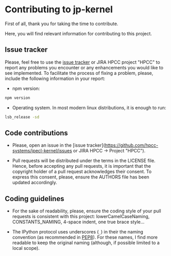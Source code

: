 # Contributing to jp-kernel

First of all, thank you for taking the time to contribute.

Here, you will find relevant information for contributing to this project.


## Issue tracker

Please, feel free to use the [issue
tracker](https://github.com/hpcc-systems/jpecl-kernel/issues) or JIRA HPCC
project "HPCC" to report any problems you encounter or any enhancements
you would like to see implemented. To facilitate the process of fixing a
problem, please, include the following information in your report:

- npm version:

```sh
npm version
```

- Operating system. In most modern linux distributions, it is enough to run:

```sh
lsb_release -sd
```


## Code contributions

- Please, open an issue in the [issue
  tracker](https://github.com/hpcc-systems/jpecl-kernel/issues or JIRA HPCC
  -> Project "HPCC").

- Pull requests will be distributed under the terms in the LICENSE file. Hence,
  before accepting any pull requests, it is important that the copyright holder
  of a pull request acknowledges their consent. To express this consent, please,
  ensure the AUTHORS file has been updated accordingly.


## Coding guidelines

- For the sake of readability, please, ensure the coding style of your pull
  requests is consistent with this project: lowerCamelCaseNaming,
  CONSTANTS_NAMING, 4-space indent, one true brace style...

- The IPython protocol uses underscores (`_`) in their the naming convention (as
  recommended in [PEP8](https://www.python.org/dev/peps/pep-0008/)). For these
  names, I find more readable to keep the original naming (although, if possible
  limited to a local scope).

